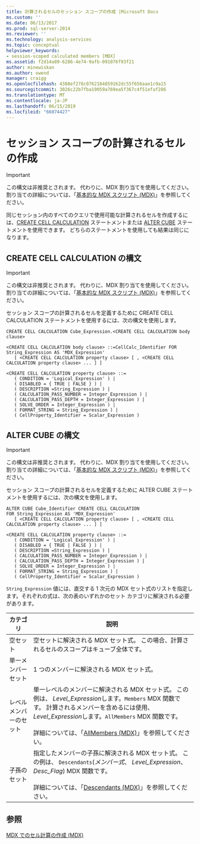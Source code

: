 ```yaml
---
title: 計算されるセルのセッション スコープの作成 |Microsoft Docs
ms.custom: ''
ms.date: 06/13/2017
ms.prod: sql-server-2014
ms.reviewer: ''
ms.technology: analysis-services
ms.topic: conceptual
helpviewer_keywords:
- session-scoped calculated members [MDX]
ms.assetid: f2d14a89-6286-4e74-9afb-091076f93f21
author: minewiskan
ms.author: owend
manager: craigg
ms.openlocfilehash: 4388ef278c0762184859162dc55f656aae1c9a15
ms.sourcegitcommit: 3026c22b7fba19059a769ea5f367c4f51efaf286
ms.translationtype: MT
ms.contentlocale: ja-JP
ms.lasthandoff: 06/15/2019
ms.locfileid: "66074427"
---
```

# <a name="creating-session-scoped-calculated-cells"></a>セッション スコープの計算されるセルの作成
    
> [!IMPORTANT]  
>  この構文は非推奨とされます。 代わりに、MDX 割り当てを使用してください。 割り当ての詳細については、「[基本的な MDX スクリプト &#40;MDX&#41;](the-basic-mdx-script-mdx.md)」を参照してください。  
  
 同じセッション内のすべてのクエリで使用可能な計算されるセルを作成するには、[CREATE CELL CALCULATION](/sql/mdx/mdx-data-definition-create-cell-calculation) ステートメントまたは [ALTER CUBE](/sql/mdx/mdx-data-definition-alter-cube) ステートメントを使用できます。 どちらのステートメントを使用しても結果は同じになります。  
  
## <a name="create-cell-calculation-syntax"></a>CREATE CELL CALCULATION の構文  
  
> [!IMPORTANT]  
>  この構文は非推奨とされます。 代わりに、MDX 割り当てを使用してください。 割り当ての詳細については、「[基本的な MDX スクリプト &#40;MDX&#41;](the-basic-mdx-script-mdx.md)」を参照してください。  
  
 セッション スコープの計算されるセルを定義するために CREATE CELL CALCULATION ステートメントを使用するには、次の構文を使用します。  
  
```  
CREATE CELL CALCULATION Cube_Expression.<CREATE CELL CALCULATION body clause>  
  
<CREATE CELL CALCULATION body clause> ::=CellCalc_Identifier FOR String_Expression AS 'MDX_Expression'   
   [ <CREATE CELL CALCULATION property clause> [ , <CREATE CELL CALCULATION property clause> ... ] ]  
  
<CREATE CELL CALCULATION property clause> ::=  
   ( CONDITION = 'Logical_Expression' ) |   
   ( DISABLED = { TRUE | FALSE } ) |   
   ( DESCRIPTION =String_Expression ) |   
   ( CALCULATION_PASS_NUMBER = Integer_Expression ) |   
   ( CALCULATION_PASS_DEPTH = Integer_Expression ) |   
   ( SOLVE_ORDER = Integer_Expression ) |   
   ( FORMAT_STRING = String_Expression ) |   
   ( CellProperty_Identifier = Scalar_Expression )  
```  
  
## <a name="alter-cube-syntax"></a>ALTER CUBE の構文  
  
> [!IMPORTANT]  
>  この構文は非推奨とされます。 代わりに、MDX 割り当てを使用してください。 割り当ての詳細については、「[基本的な MDX スクリプト &#40;MDX&#41;](the-basic-mdx-script-mdx.md)」を参照してください。  
  
 セッション スコープの計算されるセルを定義するために ALTER CUBE ステートメントを使用するには、次の構文を使用します。  
  
```  
ALTER CUBE Cube_Identifier CREATE CELL CALCULATION  
FOR String_Expression AS 'MDX_Expression'   
   [ <CREATE CELL CALCULATION property clause> [ , <CREATE CELL CALCULATION property clause> ... ] ]  
  
<CREATE CELL CALCULATION property clause> ::=  
   ( CONDITION = 'Logical_Expression' ) |   
   ( DISABLED = { TRUE | FALSE } ) |   
   ( DESCRIPTION =String_Expression ) |   
   ( CALCULATION_PASS_NUMBER = Integer_Expression ) |   
   ( CALCULATION_PASS_DEPTH = Integer_Expression ) |   
   ( SOLVE_ORDER = Integer_Expression ) |   
   ( FORMAT_STRING = String_Expression ) |   
   ( CellProperty_Identifier = Scalar_Expression )  
```  
  
 `String_Expression` 値には、直交する 1 次元の MDX セット式のリストを指定します。それぞれの式は、次の表のいずれかのセット カテゴリに解決される必要があります。  
  
|カテゴリ|説明|  
|--------------|-----------------|  
|空セット|空セットに解決される MDX セット式。 この場合、計算されるセルのスコープはキューブ全体です。|  
|単一メンバー セット|1 つのメンバーに解決される MDX セット式。|  
|レベル メンバーのセット|単一レベルのメンバーに解決される MDX セット式。 この例は、 *Level_Expression*します。`Members` MDX 関数です。 計算されるメンバーを含めるには使用、 *Level_Expression*します。`AllMembers` MDX 関数です。<br /><br /> 詳細については、「[AllMembers (MDX)](/sql/mdx/allmembers-mdx)」を参照してください。|  
|子孫のセット|指定したメンバーの子孫に解決される MDX セット式。 この例は、 `Descendants`(*メンバー式*、 *Level_Expression*、 *Desc_Flag*) MDX 関数です。<br /><br /> 詳細については、「[Descendants (MDX)](/sql/mdx/descendants-mdx)」を参照してください。|  
  
## <a name="see-also"></a>参照  
 [MDX でのセル計算の作成 &#40;MDX&#41;](../../multidimensional-models-olap-logical-cube-objects/calculations.md)  
  
  
